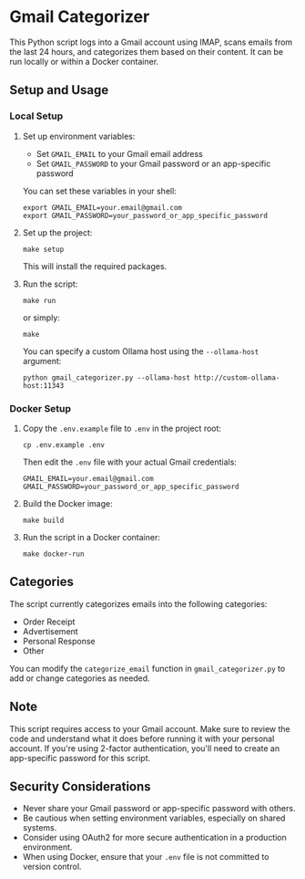 # Gmail Categorizer

This Python script logs into a Gmail account using IMAP, scans emails from the last 24 hours, and categorizes them based on their content. It can be run locally or within a Docker container.

## Setup and Usage

### Local Setup

1. Set up environment variables:
   - Set `GMAIL_EMAIL` to your Gmail email address
   - Set `GMAIL_PASSWORD` to your Gmail password or an app-specific password

   You can set these variables in your shell:
   ```
   export GMAIL_EMAIL=your.email@gmail.com
   export GMAIL_PASSWORD=your_password_or_app_specific_password
   ```

2. Set up the project:
   ```
   make setup
   ```
   This will install the required packages.

3. Run the script:
   ```
   make run
   ```
   or simply:
   ```
   make
   ```

   You can specify a custom Ollama host using the `--ollama-host` argument:
   ```
   python gmail_categorizer.py --ollama-host http://custom-ollama-host:11343
   ```

### Docker Setup

1. Copy the `.env.example` file to `.env` in the project root:
   ```
   cp .env.example .env
   ```
   Then edit the `.env` file with your actual Gmail credentials:
   ```
   GMAIL_EMAIL=your.email@gmail.com
   GMAIL_PASSWORD=your_password_or_app_specific_password
   ```

2. Build the Docker image:
   ```
   make build
   ```

3. Run the script in a Docker container:
   ```
   make docker-run
   ```

## Categories

The script currently categorizes emails into the following categories:
- Order Receipt
- Advertisement
- Personal Response
- Other

You can modify the `categorize_email` function in `gmail_categorizer.py` to add or change categories as needed.

## Note

This script requires access to your Gmail account. Make sure to review the code and understand what it does before running it with your personal account. If you're using 2-factor authentication, you'll need to create an app-specific password for this script.

## Security Considerations

- Never share your Gmail password or app-specific password with others.
- Be cautious when setting environment variables, especially on shared systems.
- Consider using OAuth2 for more secure authentication in a production environment.
- When using Docker, ensure that your `.env` file is not committed to version control.
